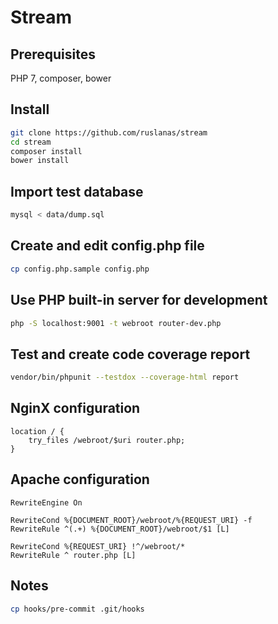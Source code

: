 Stream
======

Prerequisites
-------------

PHP 7, composer, bower

Install
-------

```bash
git clone https://github.com/ruslanas/stream
cd stream
composer install
bower install
```

Import test database
--------------------

```bash
mysql < data/dump.sql
```

Create and edit config.php file
-------------------------------

```bash
cp config.php.sample config.php
```

Use PHP built-in server for development
---------------------------------------

```bash
php -S localhost:9001 -t webroot router-dev.php
```

Test and create code coverage report
------------------------------------

```bash
vendor/bin/phpunit --testdox --coverage-html report
```

NginX configuration
-------------------

```Nginx
location / {
    try_files /webroot/$uri router.php;
}
```

Apache configuration
--------------------

```ApacheConf
RewriteEngine On

RewriteCond %{DOCUMENT_ROOT}/webroot/%{REQUEST_URI} -f
RewriteRule ^(.+) %{DOCUMENT_ROOT}/webroot/$1 [L]

RewriteCond %{REQUEST_URI} !^/webroot/*
RewriteRule ^ router.php [L]
```

Notes
-----

```bash
cp hooks/pre-commit .git/hooks
```
